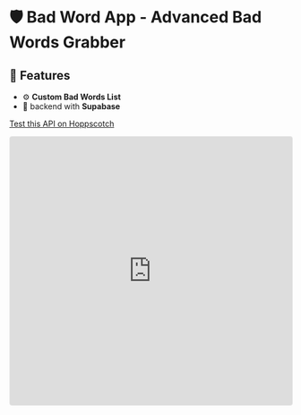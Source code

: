 # 🛡️ Bad Word App - Advanced Bad Words Grabber

## 🚀 Features

- ⚙️ **Custom Bad Words List**
- 📁 backend with **Supabase**

[Test this API on Hoppscotch](https://hoppscotch.io/?method=GET&url=https://bad-word-app-demo.vercel.app/)

<iframe src="https://hopp.sh/e/Mjpvmt1tn5ml" title="Hoppscotch Embed" style="width: 100%; height: 480px; border-radius: 4px; border: 1px solid rgba(0, 0, 0, 0.1);"></iframe>
